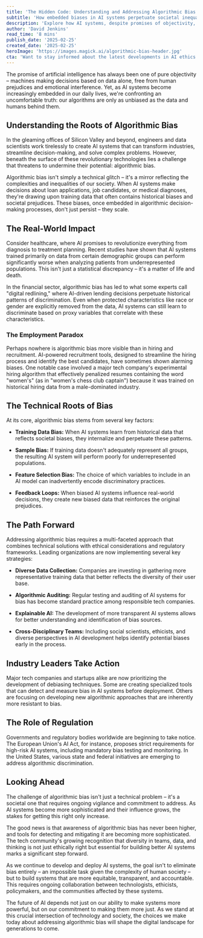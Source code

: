 ```yaml
---
title: 'The Hidden Code: Understanding and Addressing Algorithmic Bias in AI'
subtitle: 'How embedded biases in AI systems perpetuate societal inequalities'
description: 'Explore how AI systems, despite promises of objectivity, can perpetuate societal biases through their algorithms and training data. Learn about the real-world impacts in healthcare, finance, and employment, and discover how industry leaders are working to create more equitable AI systems.'
author: 'David Jenkins'
read_time: '8 mins'
publish_date: '2025-02-25'
created_date: '2025-02-25'
heroImage: 'https://images.magick.ai/algorithmic-bias-header.jpg'
cta: 'Want to stay informed about the latest developments in AI ethics and technology? Follow us on LinkedIn for regular insights into the evolving landscape of artificial intelligence and its impact on society.'
---
```


The promise of artificial intelligence has always been one of pure objectivity – machines making decisions based on data alone, free from human prejudices and emotional interference. Yet, as AI systems become increasingly embedded in our daily lives, we're confronting an uncomfortable truth: our algorithms are only as unbiased as the data and humans behind them.

## Understanding the Roots of Algorithmic Bias

In the gleaming offices of Silicon Valley and beyond, engineers and data scientists work tirelessly to create AI systems that can transform industries, streamline decision-making, and solve complex problems. However, beneath the surface of these revolutionary technologies lies a challenge that threatens to undermine their potential: algorithmic bias.

Algorithmic bias isn't simply a technical glitch – it's a mirror reflecting the complexities and inequalities of our society. When AI systems make decisions about loan applications, job candidates, or medical diagnoses, they're drawing upon training data that often contains historical biases and societal prejudices. These biases, once embedded in algorithmic decision-making processes, don't just persist – they scale.

## The Real-World Impact

Consider healthcare, where AI promises to revolutionize everything from diagnosis to treatment planning. Recent studies have shown that AI systems trained primarily on data from certain demographic groups can perform significantly worse when analyzing patients from underrepresented populations. This isn't just a statistical discrepancy – it's a matter of life and death.

In the financial sector, algorithmic bias has led to what some experts call "digital redlining," where AI-driven lending decisions perpetuate historical patterns of discrimination. Even when protected characteristics like race or gender are explicitly removed from the data, AI systems can still learn to discriminate based on proxy variables that correlate with these characteristics.

### The Employment Paradox

Perhaps nowhere is algorithmic bias more visible than in hiring and recruitment. AI-powered recruitment tools, designed to streamline the hiring process and identify the best candidates, have sometimes shown alarming biases. One notable case involved a major tech company's experimental hiring algorithm that effectively penalized resumes containing the word "women's" (as in "women's chess club captain") because it was trained on historical hiring data from a male-dominated industry.

## The Technical Roots of Bias

At its core, algorithmic bias stems from several key factors:

- **Training Data Bias:** When AI systems learn from historical data that reflects societal biases, they internalize and perpetuate these patterns.

- **Sample Bias:** If training data doesn't adequately represent all groups, the resulting AI system will perform poorly for underrepresented populations.

- **Feature Selection Bias:** The choice of which variables to include in an AI model can inadvertently encode discriminatory practices.

- **Feedback Loops:** When biased AI systems influence real-world decisions, they create new biased data that reinforces the original prejudices.

## The Path Forward

Addressing algorithmic bias requires a multi-faceted approach that combines technical solutions with ethical considerations and regulatory frameworks. Leading organizations are now implementing several key strategies:

- **Diverse Data Collection:** Companies are investing in gathering more representative training data that better reflects the diversity of their user base.

- **Algorithmic Auditing:** Regular testing and auditing of AI systems for bias has become standard practice among responsible tech companies.

- **Explainable AI:** The development of more transparent AI systems allows for better understanding and identification of bias sources.

- **Cross-Disciplinary Teams:** Including social scientists, ethicists, and diverse perspectives in AI development helps identify potential biases early in the process.

## Industry Leaders Take Action

Major tech companies and startups alike are now prioritizing the development of debiasing techniques. Some are creating specialized tools that can detect and measure bias in AI systems before deployment. Others are focusing on developing new algorithmic approaches that are inherently more resistant to bias.

## The Role of Regulation

Governments and regulatory bodies worldwide are beginning to take notice. The European Union's AI Act, for instance, proposes strict requirements for high-risk AI systems, including mandatory bias testing and monitoring. In the United States, various state and federal initiatives are emerging to address algorithmic discrimination.

## Looking Ahead

The challenge of algorithmic bias isn't just a technical problem – it's a societal one that requires ongoing vigilance and commitment to address. As AI systems become more sophisticated and their influence grows, the stakes for getting this right only increase.

The good news is that awareness of algorithmic bias has never been higher, and tools for detecting and mitigating it are becoming more sophisticated. The tech community's growing recognition that diversity in teams, data, and thinking is not just ethically right but essential for building better AI systems marks a significant step forward.

As we continue to develop and deploy AI systems, the goal isn't to eliminate bias entirely – an impossible task given the complexity of human society – but to build systems that are more equitable, transparent, and accountable. This requires ongoing collaboration between technologists, ethicists, policymakers, and the communities affected by these systems.

The future of AI depends not just on our ability to make systems more powerful, but on our commitment to making them more just. As we stand at this crucial intersection of technology and society, the choices we make today about addressing algorithmic bias will shape the digital landscape for generations to come.